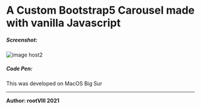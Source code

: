 # A Custom Bootstrap5 Carousel made with vanilla Javascript


##### Screenshot:
<img src="https://user-images.githubusercontent.com/30498791/147303176-965ec7cd-b47b-421e-b319-daeea6b7355e.png" alt="image host2"/>


##### Code Pen:


This was developed on MacOS Big Sur
<hr>
<b>Author: rootVIII 2021</b><br><br>
